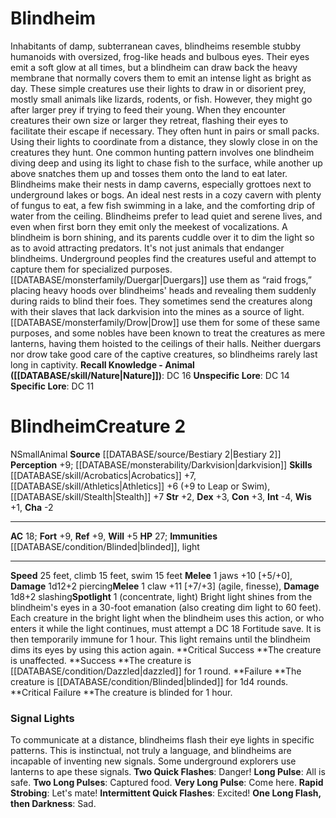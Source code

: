 ﻿---
ac: '18'
alignment: N
all_resistance: null
burrow_speed: null
charisma: '-2'
climb_speed: '15'
constitution: '+3'
creature_ability:
- Spotlight
creature_family: null
description: "Inhabitants of damp, subterranean caves, blindheims resemble stubby\
  \ humanoids with oversized, frog-like heads and bulbous eyes. Their eyes emit a\
  \ soft glow at all times, but a blindheim can draw back the heavy membrane that\
  \ normally covers them to emit an intense light as bright as day. These simple creatures\
  \ use their lights to draw in or disorient prey, mostly small animals like lizards,\
  \ rodents, or fish. However, they might go after larger prey if trying to feed their\
  \ young. When they encounter creatures their own size or larger they retreat, flashing\
  \ their eyes to facilitate their escape if necessary. They often hunt in pairs or\
  \ small packs. Using their lights to coordinate from a distance, they slowly close\
  \ in on the creatures they hunt. One common hunting pattern involves one blindheim\
  \ diving deep and using its light to chase fish to the surface, while another up\
  \ above snatches them up and tosses them onto the land to eat later.<br/><br/>Blindheims\
  \ make their nests in damp caverns, especially grottoes next to underground lakes\
  \ or bogs. An ideal nest rests in a cozy cavern with plenty of fungus to eat, a\
  \ few fish swimming in a lake, and the comforting drip of water from the ceiling.\
  \ Blindheims prefer to lead quiet and serene lives, and even when first born they\
  \ emit only the meekest of vocalizations. A blindheim is born shining, and its parents\
  \ cuddle over it to dim the light so as to avoid attracting predators.<br/><br/>It's\
  \ not just animals that endanger blindheims. Underground peoples find the creatures\
  \ useful and attempt to capture them for specialized purposes. [[DATABASE/monsterfamily/Duergar|Duergars]]\
  \ use them as \u201Craid frogs,\u201D placing heavy hoods over blindheims' heads\
  \ and revealing them suddenly during raids to blind their foes. They sometimes send\
  \ the creatures along with their slaves that lack darkvision into the mines as a\
  \ source of light. [[DATABASE/monsterfamily/Drow|Drow]] use them for some of these\
  \ same purposes, and some nobles have been known to treat the creatures as mere\
  \ lanterns, having them hoisted to the ceilings of their halls. Neither duergars\
  \ nor drow take good care of the captive creatures, so blindheims rarely last long\
  \ in captivity.<br/><br/><b><u>Recall Knowledge - Animal</u> ( [[DATABASE/skill/Nature|Nature]]\
  \ )</b>: DC 16<br/><b><u>Unspecific Lore</u></b>: DC 14<br/><b><u>Specific Lore</u></b>:\
  \ DC 11"
dexterity: '+3'
element: null
fly_speed: null
fortitude: '+9'
hardness: null
hp: '27'
id: '570'
immunity:
- '[[DATABASE/condition/Blinded|blinded]]'
- '[[DATABASE/trait/Light|light]]'
intelligence: '-4'
land_speed: '25'
language: null
level: '2'
max_speed: '25'
name: Blindheim
perception: '+9'
rarity: Common
reflex: '+9'
resistance: null
rus_type_level: null
school: null
sense:
- '[[DATABASE/monsterability/Darkvision|darkvision]]'
size: Small
skill:
- '[[DATABASE/skill/Acrobatics|Acrobatics]] +7'
- '[[DATABASE/skill/Athletics|Athletics]] +6'
- '[[DATABASE/skill/Stealth|Stealth]] +7'
source: '[[DATABASE/source/Bestiary 2|Bestiary 2]]'
speed:
- 25 feet
- climb 15 feet
- swim 15 feet
spell: null
strength: '+2'
strength_req: '2'
strongest_save:
- Fortitude
- Reflex
swim_speed: '15'
trait:
- '[[DATABASE/trait/Animal|Animal]]'
type: Creature
vision: Darkvision
weakest_save:
- Will
weakness: null
will: '+5'
wisdom: '+1'

---
# Blindheim

Inhabitants of damp, subterranean caves, blindheims resemble stubby humanoids with oversized, frog-like heads and bulbous eyes. Their eyes emit a soft glow at all times, but a blindheim can draw back the heavy membrane that normally covers them to emit an intense light as bright as day. These simple creatures use their lights to draw in or disorient prey, mostly small animals like lizards, rodents, or fish. However, they might go after larger prey if trying to feed their young. When they encounter creatures their own size or larger they retreat, flashing their eyes to facilitate their escape if necessary. They often hunt in pairs or small packs. Using their lights to coordinate from a distance, they slowly close in on the creatures they hunt. One common hunting pattern involves one blindheim diving deep and using its light to chase fish to the surface, while another up above snatches them up and tosses them onto the land to eat later.
Blindheims make their nests in damp caverns, especially grottoes next to underground lakes or bogs. An ideal nest rests in a cozy cavern with plenty of fungus to eat, a few fish swimming in a lake, and the comforting drip of water from the ceiling. Blindheims prefer to lead quiet and serene lives, and even when first born they emit only the meekest of vocalizations. A blindheim is born shining, and its parents cuddle over it to dim the light so as to avoid attracting predators.
It's not just animals that endanger blindheims. Underground peoples find the creatures useful and attempt to capture them for specialized purposes. [[DATABASE/monsterfamily/Duergar|Duergars]] use them as “raid frogs,” placing heavy hoods over blindheims' heads and revealing them suddenly during raids to blind their foes. They sometimes send the creatures along with their slaves that lack darkvision into the mines as a source of light. [[DATABASE/monsterfamily/Drow|Drow]] use them for some of these same purposes, and some nobles have been known to treat the creatures as mere lanterns, having them hoisted to the ceilings of their halls. Neither duergars nor drow take good care of the captive creatures, so blindheims rarely last long in captivity.
**Recall Knowledge - Animal ([[DATABASE/skill/Nature|Nature]])**: DC 16
**Unspecific Lore**: DC 14
**Specific Lore**: DC 11

# Blindheim<span class="item-type">Creature 2</span>

<span class="trait-alignment item-trait">N</span><span class="trait-size item-trait">Small</span><span class="item-trait">Animal</span>
**Source** [[DATABASE/source/Bestiary 2|Bestiary 2]] 
**Perception** +9; [[DATABASE/monsterability/Darkvision|darkvision]]
**Skills** [[DATABASE/skill/Acrobatics|Acrobatics]] +7, [[DATABASE/skill/Athletics|Athletics]] +6 (+9 to Leap or Swim), [[DATABASE/skill/Stealth|Stealth]] +7
**Str** +2, **Dex** +3, **Con** +3, **Int** -4, **Wis** +1, **Cha** -2

---
**AC** 18; **Fort** +9, **Ref** +9, **Will** +5
**HP** 27; **Immunities** [[DATABASE/condition/Blinded|blinded]], light

---
**Speed** 25 feet, climb 15 feet, swim 15 feet
<span class="in-box-ability">**Melee** <span class="action-icon">1</span> jaws +10 [+5/+0], **Damage** 1d12+2 piercing</span><span class="in-box-ability">**Melee** <span class="action-icon">1</span> claw +11 [+7/+3] (agile, finesse), **Damage** 1d8+2 slashing</span><span class="in-box-ability">**Spotlight** <span class="action-icon">1</span> (concentrate, light) Bright light shines from the blindheim's eyes in a 30-foot emanation (also creating dim light to 60 feet). Each creature in the bright light when the blindheim uses this action, or who enters it while the light continues, must attempt a DC 18 Fortitude save. It is then temporarily immune for 1 hour. This light remains until the blindheim dims its eyes by using this action again. 
**Critical Success **The creature is unaffected. 
**Success **The creature is [[DATABASE/condition/Dazzled|dazzled]] for 1 round. 
**Failure **The creature is [[DATABASE/condition/Blinded|blinded]] for 1d4 rounds. 
**Critical Failure **The creature is blinded for 1 hour.</span>

###  Signal Lights

To communicate at a distance, blindheims flash their eye lights in specific patterns. This is instinctual, not truly a language, and blindheims are incapable of inventing new signals. Some underground explorers use lanterns to ape these signals. 
**Two Quick Flashes**: Danger! 
**Long Pulse**: All is safe. 
**Two Long Pulses**: Captured food. 
**Very Long Pulse**: Come here. 
**Rapid Strobing**: Let's mate! 
**Intermittent Quick Flashes**: Excited! 
**One Long Flash, then Darkness**: Sad.